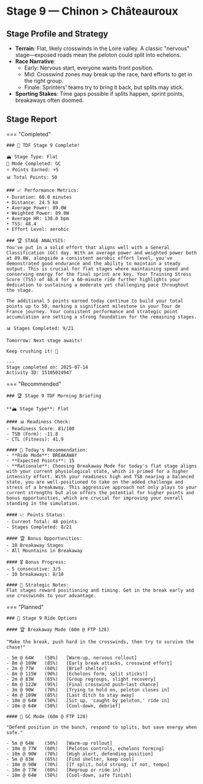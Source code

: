 # Stage 9 — Chinon > Châteauroux

## Stage Profile and Strategy

- **Terrain**: Flat, likely crosswinds in the Loire valley. A classic "nervous" stage—exposed roads mean the peloton could split into echelons.
- **Race Narrative**:
	- Early: Nervous start, everyone wants front position.
	- Mid: Crosswind zones may break up the race, hard efforts to get in the right group.
	- Finale: Sprinters' teams try to bring it back, but splits may stick.
- **Sporting Stakes**: Time gaps possible if splits happen, sprint points, breakaways often doomed.

## Stage Report

=== "Completed"

	### 🎉 TDF Stage 9 Complete!

	🏔️ Stage Type: Flat  
	🚴 Mode Completed: GC  
	⭐ Points Earned: +5  
	📊 Total Points: 50

	### 📈 Performance Metrics:
	• Duration: 60.0 minutes  
	• Distance: 24.5 km  
	• Average Power: 89.0W  
	• Weighted Power: 89.0W  
	• Average HR: 138.0 bpm  
	• TSS: 48.4  
	• Effort Level: aerobic

	### 🏆 STAGE ANALYSIS:
	You've put in a solid effort that aligns well with a General Classification (GC) day. With an average power and weighted power both at 89.0W, alongside a consistent aerobic effort level, you've demonstrated good endurance and the ability to maintain a steady output. This is crucial for flat stages where maintaining speed and conserving energy for the final sprint are key. Your Training Stress Score (TSS) of 48.4 for a 60-minute ride further highlights your dedication to sustaining a moderate yet challenging pace throughout the stage.

	The additional 5 points earned today continue to build your total points up to 50, marking a significant milestone in your Tour de France journey. Your consistent performance and strategic point accumulation are setting a strong foundation for the remaining stages.

	📊 Stages Completed: 9/21

	Tomorrow: Next stage awaits!

	Keep crushing it! 🚀

	---
	Stage completed on: 2025-07-14  
	Activity ID: 15105024947

=== "Recommended"

	### 🏆 Stage 9 TDF Morning Briefing

	**🏔️ Stage Type**: Flat

	#### 📊 Readiness Check:
	- Readiness Score: 81/100
	- TSB (Form): -11.8
	- CTL (Fitness): 41.9

	#### 🎯 Today's Recommendation:
	- **Ride Mode**: BREAKAWAY
	- **Expected Points**: 15
	- **Rationale**: Choosing Breakaway Mode for today's flat stage aligns with your current physiological state, which is primed for a higher intensity effort. With your readiness high and TSB nearing a balanced state, you are well-positioned to take on the added challenge and stress of a breakaway. This aggressive approach not only plays to your current strengths but also offers the potential for higher points and bonus opportunities, which are crucial for improving your overall standing in the simulation.

	#### 📈 Points Status:
	- Current Total: 48 points
	- Stages Completed: 8/21

	#### 🏆 Bonus Opportunities:
	- 10 Breakaway Stages
	- All Mountains in Breakaway

	#### 🎖️ Bonus Progress:
	- 5 consecutive: 3/5
	- 10 breakaways: 0/10

	#### 📝 Strategic Notes:
	Flat stages reward positioning and timing. Get in the break early and use crosswinds to your advantage.

=== "Planned"

	### 🚴 Stage 9 Ride Options

	#### 🏆 Breakaway Mode (60m @ FTP 128)
	
	"Make the break, push hard in the crosswinds, then try to survive the chase!"

	- 5m @ 64W    (50%)   [Warm-up, nervous rollout]
	- 8m @ 109W   (85%)   [Early break attacks, crosswind effort]
	- 2m @ 77W    (60%)   [Brief shelter]
	- 8m @ 115W   (90%)   [Echelons form, split sticks!]
	- 2m @ 83W    (65%)   [Group regroups, slight recovery]
	- 8m @ 122W   (95%)   [Final crosswind push—last chance]
	- 3m @ 90W    (70%)   [Trying to hold on, peloton closes in]
	- 4m @ 109W   (85%)   [Last ditch to stay away]
	- 10m @ 64W   (50%)   [Sit up, 'caught by peloton,' ride in]
	- 10m @ 64W   (50%)   [Cool-down, debrief]
	
	#### 🦺 GC Mode (60m @ FTP 128)

	"Defend position in the bunch, respond to splits, but save energy when safe."

	- 5m @ 64W    (50%)   [Warm-up rollout]
	- 10m @ 77W   (60%)   [Peloton controls, echelons forming]
	- 10m @ 90W   (70%)   [High alert, defending position]
	- 5m @ 83W    (65%)   [Find shelter, keep cool]
	- 10m @ 90W   (70%)   [If split, hold strong; if not, tempo]
	- 10m @ 77W   (60%)   [Regroup or ride in]
	- 10m @ 64W   (50%)   [Cool-down, safe finish]
